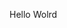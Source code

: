 Hello Wolrd


































































































































































































































































































































































































































































































































































































































































































































































































































































































































































































































































































































































































































































































































































































































































































































































































































































































































































































































































































































































































































































































































































































































































































































































































































































































































































































































































































































































































































































































































































































































































































































































































































































































































































































































































































































































































































































































































































































































































































































































































































































































































































































































































































































































































































































































































































































































































































































































































































































































